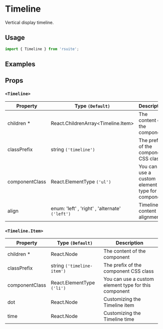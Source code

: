# Timeline

Vertical display timeline.

## Usage

```js
import { Timeline } from 'rsuite';
```

## Examples

<!--{demo}-->

## Props

### `<Timeline>`

| Property       | Type `(Default)`                                | Description                                          |
| -------------- | ----------------------------------------------- | ---------------------------------------------------- |
| children \*    | React.ChildrenArray&lt;Timeline.Item&gt;        | The content of the component                         |
| classPrefix    | string `('timeline')`                           | The prefix of the component CSS class                |
| componentClass | React.ElementType `('ul')`                      | You can use a custom element type for this component |
| align          | enum: 'left' , 'right' , 'alternate' `('left')` | Timeline content alignment                           |

### `<Timeline.Item>`

| Property       | Type `(Default)`           | Description                                          |
| -------------- | -------------------------- | ---------------------------------------------------- |
| children \*    | React.Node                 | The content of the component                         |
| classPrefix    | string `('timeline-item')` | The prefix of the component CSS class                |
| componentClass | React.ElementType `('li')` | You can use a custom element type for this component |
| dot            | React.Node                 | Customizing the Timeline item                        |
| time           | React.Node                 | Customizing the Timeline time                        |
